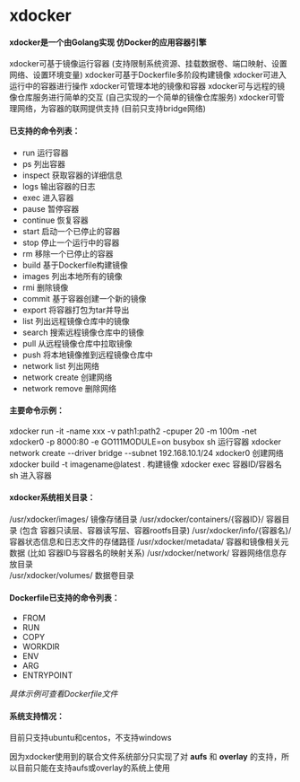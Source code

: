 # xdocker

#### **xdocker**是一个由Golang实现 仿Docker的应用容器引擎

xdocker可基于镜像运行容器 (支持限制系统资源、挂载数据卷、端口映射、设置网络、设置环境变量)
xdocker可基于Dockerfile多阶段构建镜像
xdocker可进入运行中的容器进行操作
xdocker可管理本地的镜像和容器
xdocker可与远程的镜像仓库服务进行简单的交互  (自己实现的一个简单的镜像仓库服务)
xdocker可管理网络，为容器的联网提供支持  (目前只支持bridge网络)



#### 已支持的命令列表：

- run      运行容器
- ps      列出容器
- inspect      获取容器的详细信息
- logs      输出容器的日志
- exec      进入容器
- pause      暂停容器
- continue      恢复容器
- start      启动一个已停止的容器
- stop      停止一个运行中的容器
- rm      移除一个已停止的容器
- build      基于Dockerfile构建镜像 
- images      列出本地所有的镜像
- rmi      删除镜像  
- commit      基于容器创建一个新的镜像
- export      将容器打包为tar并导出
- list      列出远程镜像仓库中的镜像
- search      搜索远程镜像仓库中的镜像
- pull      从远程镜像仓库中拉取镜像
- push      将本地镜像推到远程镜像仓库中
- network list      列出网络
- network create      创建网络
- network remove      删除网络



#### 主要命令示例：

xdocker run -it -name xxx -v path1:path2 -cpuper 20 -m 100m -net xdocker0 -p 8000:80 -e GO111MODULE=on busybox sh     运行容器
xdocker network create --driver bridge --subnet 192.168.10.1/24 xdocker0     创建网络
xdocker build -t imagename@latest .    构建镜像
xdocker exec 容器ID/容器名 sh     进入容器



#### xdocker系统相关目录：

/usr/xdocker/images/                       镜像存储目录
/usr/xdocker/containers/{容器ID}/   容器目录  (包含 容器只读层、容器读写层、容器rootfs目录)
/usr/xdocker/info/{容器名}/              容器状态信息和日志文件的存储路径 
/usr/xdocker/metadata/                   容器和镜像相关元数据 (比如 容器ID与容器名的映射关系)
/usr/xdocker/network/                     容器网络信息存放目录     
/usr/xdocker/volumes/                    数据卷目录



#### Dockerfile已支持的命令列表：

- FROM
- RUN
- COPY
- WORKDIR
- ENV
- ARG
- ENTRYPOINT

*具体示例可查看Dockerfile文件*



#### 系统支持情况：

目前只支持ubuntu和centos，不支持windows

因为xdocker使用到的联合文件系统部分只实现了对 **aufs** 和 **overlay** 的支持，所以目前只能在支持aufs或overlay的系统上使用